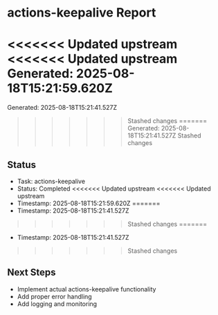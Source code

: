 # actions-keepalive Report

<<<<<<< Updated upstream
<<<<<<< Updated upstream
Generated: 2025-08-18T15:21:59.620Z
=======
Generated: 2025-08-18T15:21:41.527Z
>>>>>>> Stashed changes
=======
Generated: 2025-08-18T15:21:41.527Z
>>>>>>> Stashed changes

## Status
- Task: actions-keepalive
- Status: Completed
<<<<<<< Updated upstream
<<<<<<< Updated upstream
- Timestamp: 2025-08-18T15:21:59.620Z
=======
- Timestamp: 2025-08-18T15:21:41.527Z
>>>>>>> Stashed changes
=======
- Timestamp: 2025-08-18T15:21:41.527Z
>>>>>>> Stashed changes

## Next Steps
- Implement actual actions-keepalive functionality
- Add proper error handling
- Add logging and monitoring
